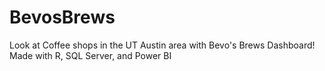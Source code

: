 # BevosBrews
Look at Coffee shops in the UT Austin area with Bevo's Brews Dashboard! Made with R, SQL Server, and Power BI
